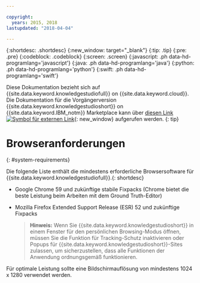 ```yaml
---

copyright:
  years: 2015, 2018
lastupdated: "2018-04-04"

---
```


{:shortdesc: .shortdesc}
{:new_window: target="_blank"}
{:tip: .tip}
{:pre: .pre}
{:codeblock: .codeblock}
{:screen: .screen}
{:javascript: .ph data-hd-programlang='javascript'}
{:java: .ph data-hd-programlang='java'}
{:python: .ph data-hd-programlang='python'}
{:swift: .ph data-hd-programlang='swift'}

Diese Dokumentation bezieht sich auf {{site.data.keyword.knowledgestudiofull}} on {{site.data.keyword.cloud}}. Die Dokumentation für die Vorgängerversion {{site.data.keyword.knowledgestudioshort}} on {{site.data.keyword.IBM_notm}} Marketplace kann über [diesen Link ![Symbol für externen Link](../../icons/launch-glyph.svg "Symbol für externen Link")](https://console.bluemix.net/docs/services/knowledge-studio/system-requirements.html){: new_window} aufgerufen werden.
{: tip}

# Browseranforderungen
{: #system-requirements}

Die folgende Liste enthält die mindestens erforderliche Browsersoftware für  {{site.data.keyword.knowledgestudiofull}}.{: shortdesc}

- Google Chrome 59 und zukünftige stabile Fixpacks (Chrome bietet die beste Leistung beim Arbeiten mit dem Ground Truth-Editor)
- Mozilla Firefox Extended Support Release (ESR) 52 und zukünftige Fixpacks

    > **Hinweis:** Wenn Sie {{site.data.keyword.knowledgestudioshort}} in einem Fenster für den persönlichen Browsing-Modus öffnen, müssen Sie die Funktion für Tracking-Schutz inaktivieren oder Popups für {{site.data.keyword.knowledgestudioshort}}-Sites zulassen, um sicherzustellen, dass alle Funktionen der Anwendung ordnungsgemäß funktionieren. 

Für optimale Leistung sollte eine Bildschirmauflösung von mindestens 1024 x 1280 verwendet werden.
